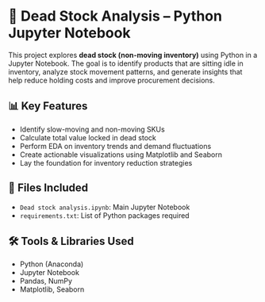 # 🧊 Dead Stock Analysis – Python Jupyter Notebook

This project explores **dead stock (non-moving inventory)** using Python in a Jupyter Notebook. The goal is to identify products that are sitting idle in inventory, analyze stock movement patterns, and generate insights that help reduce holding costs and improve procurement decisions.

## 📊 Key Features

- Identify slow-moving and non-moving SKUs
- Calculate total value locked in dead stock
- Perform EDA on inventory trends and demand fluctuations
- Create actionable visualizations using Matplotlib and Seaborn
- Lay the foundation for inventory reduction strategies

## 📁 Files Included

- `Dead stock analysis.ipynb`: Main Jupyter Notebook
- `requirements.txt`: List of Python packages required

## 🛠️ Tools & Libraries Used

- Python (Anaconda)
- Jupyter Notebook
- Pandas, NumPy
- Matplotlib, Seaborn


